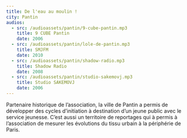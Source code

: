 ```yaml
---
title: De l'eau au moulin !
city: Pantin
audios:
  - src: /audioassets/pantin/9-cube-pantin.mp3
    title: 9 CUBE Pantin
    date: 2006
  - src: /audioassets/pantin/lole-de-pantin.mp3
    title: SMJFM
    date: 2010
  - src: /audioassets/pantin/shadow-radio.mp3
    title: Shadow Radio
    date: 2008
  - src: /audioassets/pantin/studio-sakemovj.mp3
    title: Studio SAKEMOVJ
    date: 2006
---
```


Partenaire historique de l’association, la ville de Pantin a permis de développer des cycles d’initiation à destination d’un jeune public avec le service jeunesse. C’est aussi un territoire de reportages qui à permis à l’association de mesurer les évolutions du tissu urbain à la périphérie de Paris.
